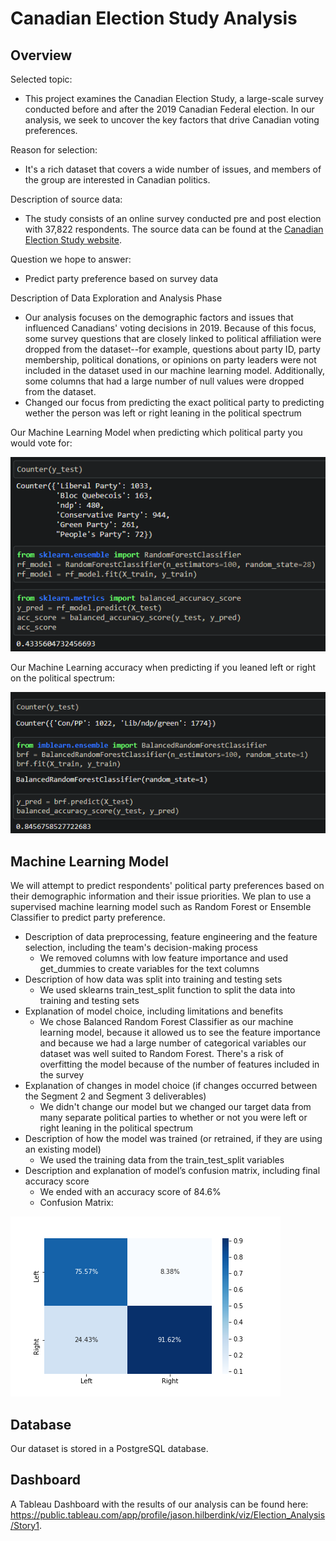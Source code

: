 # Canadian Election Study Analysis

## Overview

Selected topic:
- This project examines the Canadian Election Study, a large-scale survey conducted before and after the 2019 Canadian Federal election. In our analysis, we seek to uncover the key factors that drive Canadian voting preferences. 

Reason for selection:
- It's a rich dataset that covers a wide number of issues, and members of the group are interested in Canadian politics.

Description of source data:
- The study consists of an online survey conducted pre and post election with 37,822 respondents. The source data can be found at the [Canadian Election Study website](http://www.ces-eec.ca/). 

Question we hope to answer:
- Predict party preference based on survey data

Description of Data Exploration and Analysis Phase
- Our analysis focuses on the demographic factors and issues that influenced Canadians' voting decisions in 2019. Because of this focus, some survey questions that are closely linked to political affiliation were dropped from the dataset--for example, questions about party ID, party membership, political donations, or opinions on party leaders were not included in the dataset used in our machine learning model. Additionally, some columns that had a large number of null values were dropped from the dataset. 
- Changed our focus from predicting the exact political party to predicting wether the person was left or right leaning in the political spectrum

Our Machine Learning Model when predicting which political party you would vote for:

![Party Prediction](Resources/politicalparty.png)

Our Machine Learning accuracy when predicting if you leaned left or right on the political spectrum:

![Left-Right Prediction](Resources/leftright.png)

## Machine Learning Model

We will attempt to predict respondents' political party preferences based on their demographic information and their issue priorities. We plan to use a supervised machine learning model such as Random Forest or Ensemble Classifier to predict party preference.

- Description of data preprocessing, feature engineering and the feature selection, including the team's decision-making process
  - We removed columns with low feature importance and used get_dummies to create variables for the text columns
- Description of how data was split into training and testing sets
  - We used sklearns train_test_split function to split the data into training and testing sets
- Explanation of model choice, including limitations and benefits
  - We chose Balanced Random Forest Classifier as our machine learning model, because it allowed us to see the feature importance and because we had a large number of categorical variables our dataset was well suited to Random Forest. There's a risk of overfitting the model because of the number of features included in the survey
- Explanation of changes in model choice (if changes occurred between the Segment 2 and Segment 3 deliverables)
  - We didn't change our model but we changed our target data from many separate political parties to whether or not you were left or right leaning in the political spectrum
- Description of how the model was trained (or retrained, if they are using an existing model)
  - We used the training data from the train_test_split variables
- Description and explanation of model’s confusion matrix, including final accuracy score
  - We ended with an accuracy score of 84.6%
  - Confusion Matrix:

![Confusion Matrix](Resources/confusion_matrix.png)

## Database

Our dataset is stored in a PostgreSQL database.

## Dashboard

A Tableau Dashboard with the results of our analysis can be found here: https://public.tableau.com/app/profile/jason.hilberdink/viz/Election_Analysis/Story1.
